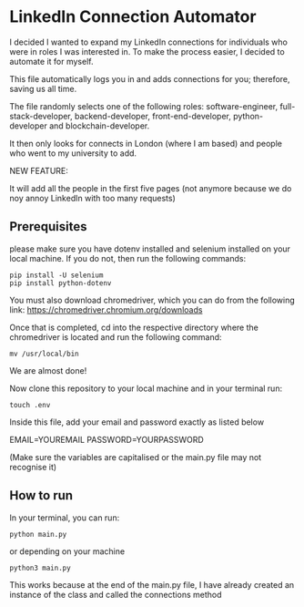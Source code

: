 # LinkedIn Connection Automator

I decided I wanted to expand my LinkedIn connections for individuals who were in roles I was interested in. To make the process easier, I decided to automate it for myself.

This file automatically logs you in and adds connections for you; therefore, saving us all time.

The file randomly selects one of the following roles: software-engineer, full-stack-developer, backend-developer, front-end-developer, python-developer and blockchain-developer.

It then only looks for connects in London (where I am based) and people who went to my university to add. 

NEW FEATURE:

It will add all the people in the first five pages (not anymore because we do noy annoy LinkedIn with too many requests)


## Prerequisites

please make sure you have dotenv installed and selenium installed on your local machine. If you do not, then run the following commands:

```
pip install -U selenium
pip install python-dotenv
```

You must also download chromedriver, which you can do from the following link:
https://chromedriver.chromium.org/downloads

Once that is completed, cd into the respective directory where the chromedriver is located and run the following command:

```
mv /usr/local/bin
```
We are almost done!

Now clone this repository to your local machine and in your terminal run:

```
touch .env
```

Inside this file, add your email and password exactly as listed below

EMAIL=YOUREMAIL
PASSWORD=YOURPASSWORD

(Make sure the variables are capitalised or the main.py file may not recognise it)

## How to run

In your terminal, you can run:

```
python main.py
```

or depending on your machine

```
python3 main.py
```

This works because at the end of the main.py file, I have already created an instance of the class and called the connections method


